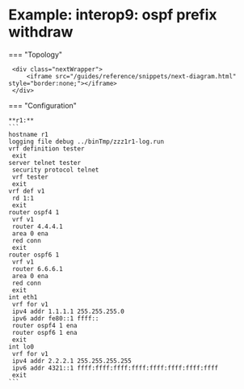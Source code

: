 # Example: interop9: ospf prefix withdraw
    
=== "Topology"
    
     <div class="nextWrapper">
         <iframe src="/guides/reference/snippets/next-diagram.html" style="border:none;"></iframe>
     </div>

    
=== "Configuration"
    
    **r1:**
    ```
    hostname r1
    logging file debug ../binTmp/zzz1r1-log.run
    vrf definition tester
     exit
    server telnet tester
     security protocol telnet
     vrf tester
     exit
    vrf def v1
     rd 1:1
     exit
    router ospf4 1
     vrf v1
     router 4.4.4.1
     area 0 ena
     red conn
     exit
    router ospf6 1
     vrf v1
     router 6.6.6.1
     area 0 ena
     red conn
     exit
    int eth1
     vrf for v1
     ipv4 addr 1.1.1.1 255.255.255.0
     ipv6 addr fe80::1 ffff::
     router ospf4 1 ena
     router ospf6 1 ena
     exit
    int lo0
     vrf for v1
     ipv4 addr 2.2.2.1 255.255.255.255
     ipv6 addr 4321::1 ffff:ffff:ffff:ffff:ffff:ffff:ffff:ffff
     exit
    ```
